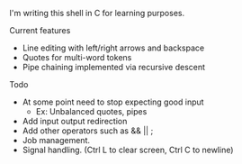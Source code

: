 I'm writing this shell in C for learning purposes.

Current features
* Line editing with left/right arrows and backspace
* Quotes for multi-word tokens
* Pipe chaining implemented via recursive descent

Todo
* At some point need to stop expecting good input
    * Ex: Unbalanced quotes, pipes
* Add input output redirection
* Add other operators such as && || ;
* Job management.
* Signal handling. (Ctrl L to clear screen, Ctrl C to newline)
